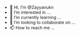 - 👋 Hi, I’m @Zayyanukn
- 👀 I’m interested in ...
- 🌱 I’m currently learning ...
- 💞️ I’m looking to collaborate on ...
- 📫 How to reach me ...

<!---
Zayyanukn/Zayyanukn is a ✨ special ✨ repository because its `README.md` (this file) appears on your GitHub profile.
You can click the Preview link to take a look at your changes.
--->
